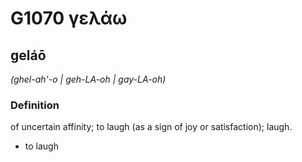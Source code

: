 # G1070 γελάω

## geláō

_(ghel-ah'-o | geh-LA-oh | gay-LA-oh)_

### Definition

of uncertain affinity; to laugh (as a sign of joy or satisfaction); laugh.

- to laugh

